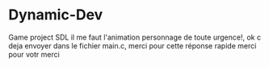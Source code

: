 # Dynamic-Dev
Game project SDL
il me faut l'animation personnage de toute urgence!,
ok c deja envoyer dans le fichier main.c,
merci pour cette réponse rapide
merci pour votr merci 
